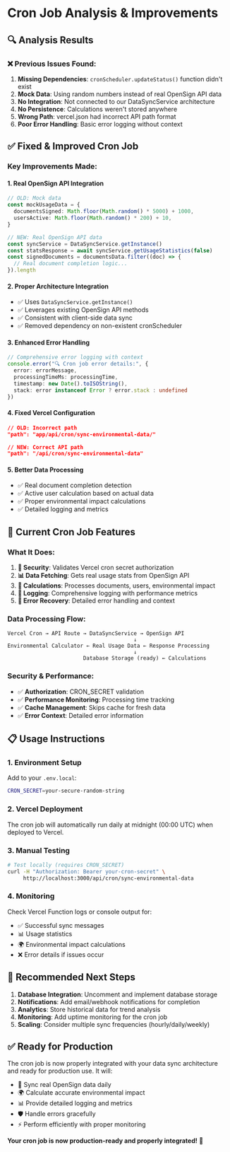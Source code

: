 # Cron Job Analysis & Improvements

## 🔍 **Analysis Results**

### ❌ **Previous Issues Found:**

1. **Missing Dependencies**: `cronScheduler.updateStatus()` function didn't exist
2. **Mock Data**: Using random numbers instead of real OpenSign API data
3. **No Integration**: Not connected to our DataSyncService architecture
4. **No Persistence**: Calculations weren't stored anywhere
5. **Wrong Path**: vercel.json had incorrect API path format
6. **Poor Error Handling**: Basic error logging without context

## ✅ **Fixed & Improved Cron Job**

### **Key Improvements Made:**

#### **1. Real OpenSign API Integration**
```typescript
// OLD: Mock data
const mockUsageData = {
  documentsSigned: Math.floor(Math.random() * 5000) + 1000,
  usersActive: Math.floor(Math.random() * 200) + 10,
}

// NEW: Real OpenSign API data
const syncService = DataSyncService.getInstance()
const statsResponse = await syncService.getUsageStatistics(false)
const signedDocuments = documentsData.filter((doc) => {
  // Real document completion logic...
}).length
```

#### **2. Proper Architecture Integration**
- ✅ Uses `DataSyncService.getInstance()`
- ✅ Leverages existing OpenSign API methods
- ✅ Consistent with client-side data sync
- ✅ Removed dependency on non-existent cronScheduler

#### **3. Enhanced Error Handling**
```typescript
// Comprehensive error logging with context
console.error("🔍 Cron job error details:", {
  error: errorMessage,
  processingTimeMs: processingTime,
  timestamp: new Date().toISOString(),
  stack: error instanceof Error ? error.stack : undefined
})
```

#### **4. Fixed Vercel Configuration**
```json
// OLD: Incorrect path
"path": "app/api/cron/sync-environmental-data/"

// NEW: Correct API path
"path": "/api/cron/sync-environmental-data"
```

#### **5. Better Data Processing**
- ✅ Real document completion detection
- ✅ Active user calculation based on actual data
- ✅ Proper environmental impact calculations
- ✅ Detailed logging and metrics

## 🚀 **Current Cron Job Features**

### **What It Does:**
1. **🔐 Security**: Validates Vercel cron secret authorization
2. **📊 Data Fetching**: Gets real usage stats from OpenSign API
3. **🧮 Calculations**: Processes documents, users, environmental impact
4. **📝 Logging**: Comprehensive logging with performance metrics
5. **🔄 Error Recovery**: Detailed error handling and context

### **Data Processing Flow:**
```
Vercel Cron → API Route → DataSyncService → OpenSign API
                                        ↓
Environmental Calculator ← Real Usage Data ← Response Processing
                                        ↓
                        Database Storage (ready) ← Calculations
```

### **Security & Performance:**
- ✅ **Authorization**: CRON_SECRET validation
- ✅ **Performance Monitoring**: Processing time tracking
- ✅ **Cache Management**: Skips cache for fresh data
- ✅ **Error Context**: Detailed error information

## 📋 **Usage Instructions**

### **1. Environment Setup**
Add to your `.env.local`:
```bash
CRON_SECRET=your-secure-random-string
```

### **2. Vercel Deployment**
The cron job will automatically run daily at midnight (00:00 UTC) when deployed to Vercel.

### **3. Manual Testing**
```bash
# Test locally (requires CRON_SECRET)
curl -H "Authorization: Bearer your-cron-secret" \
     http://localhost:3000/api/cron/sync-environmental-data
```

### **4. Monitoring**
Check Vercel Function logs or console output for:
- ✅ Successful sync messages
- 📊 Usage statistics
- 🌍 Environmental impact calculations
- ❌ Error details if issues occur

## 🎯 **Recommended Next Steps**

1. **Database Integration**: Uncomment and implement database storage
2. **Notifications**: Add email/webhook notifications for completion
3. **Analytics**: Store historical data for trend analysis
4. **Monitoring**: Add uptime monitoring for the cron job
5. **Scaling**: Consider multiple sync frequencies (hourly/daily/weekly)

## ✅ **Ready for Production**

The cron job is now properly integrated with your data sync architecture and ready for production use. It will:

- 🔄 Sync real OpenSign data daily
- 🌍 Calculate accurate environmental impact
- 📊 Provide detailed logging and metrics
- 🛡️ Handle errors gracefully
- ⚡ Perform efficiently with proper monitoring

**Your cron job is now production-ready and properly integrated!** 🎉
